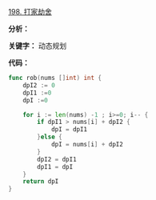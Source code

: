 [198. 打家劫舍](https://leetcode-cn.com/problems/house-robber/)

**分析：**

**关键字：** 动态规划


**代码：**

```go
func rob(nums []int) int {
    dpI2 := 0
    dpI1 :=0
    dpI :=0

    for i := len(nums) -1 ; i>=0; i-- {
        if dpI1 > nums[i] + dpI2 {
            dpI = dpI1
        }else {
            dpI = nums[i] + dpI2
        }
        dpI2 = dpI1
        dpI1 = dpI
    }
    return dpI
}
```